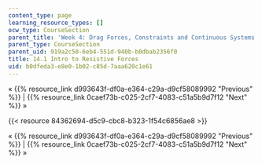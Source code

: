 ```yaml
---
content_type: page
learning_resource_types: []
ocw_type: CourseSection
parent_title: 'Week 4: Drag Forces, Constraints and Continuous Systems'
parent_type: CourseSection
parent_uid: 919a2c50-6eb4-551d-940b-b0dbab2356f0
title: 14.1 Intro to Resistive Forces
uid: b0dfeda3-e8e0-1b02-c85d-7aaa620c1e61
---
```


« {{% resource_link d993643f-df0a-e364-c29a-d9cf58089992 "Previous" %}} | {{% resource_link 0caef73b-c025-2cf7-4083-c51a5b9d7f12 "Next" %}} »

{{< resource 84362694-d5c9-cbc8-b323-1f54c6856ae8 >}}

« {{% resource_link d993643f-df0a-e364-c29a-d9cf58089992 "Previous" %}} | {{% resource_link 0caef73b-c025-2cf7-4083-c51a5b9d7f12 "Next" %}} »